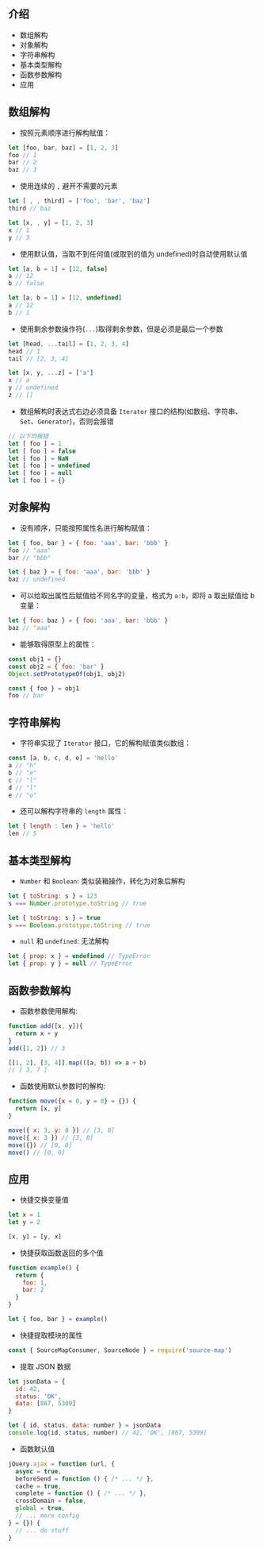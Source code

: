 ## 介绍

+ 数组解构
+ 对象解构
+ 字符串解构 
+ 基本类型解构
+ 函数参数解构
+ 应用


## 数组解构

+ 按照元素顺序进行解构赋值：

```js
let [foo, bar, baz] = [1, 2, 3]
foo // 1
bar // 2
baz // 3
```

+ 使用连续的 `,` 避开不需要的元素

```js
let [ , , third] = ['foo', 'bar', 'baz']
third // baz

let [x, , y] = [1, 2, 3]
x // 1
y // 3
```

+ 使用默认值，当取不到任何值(或取到的值为 undefined)时自动使用默认值

```js
let [a, b = 1] = [12, false]
a // 12
b // false

let [a, b = 1] = [12, undefined]
a // 12
b // 1
```

+ 使用剩余参数操作符(`...`)取得剩余参数，但是必须是最后一个参数

```js
let [head, ...tail] = [1, 2, 3, 4]
head // 1
tail // [2, 3, 4]

let [x, y, ...z] = ['a']
x // a
y // undefined
z // []
```

+ 数组解构时表达式右边必须具备 `Iterator` 接口的结构(如数组、字符串、`Set`、`Generator`)，否则会报错

```js
// 以下均报错
let [ foo ] = 1
let [ foo ] = false
let [ foo ] = NaN
let [ foo ] = undefined
let [ foo ] = null
let [ foo ] = {}
```



## 对象解构

+ 没有顺序，只能按照属性名进行解构赋值：

```js
let { foo, bar } = { foo: 'aaa', bar: 'bbb' }
foo // "aaa"
bar // "bbb"

let { baz } = { foo: 'aaa', bar: 'bbb' }
baz // undefined
```

+ 可以给取出属性后赋值给不同名字的变量，格式为 `a:b`，即将 a 取出赋值给 b 变量：

```js
let { foo: baz } = { foo: 'aaa', bar: 'bbb' }
baz // "aaa"
```

+ 能够取得原型上的属性：

```js
const obj1 = {}
const obj2 = { foo: 'bar' }
Object.setPrototypeOf(obj1, obj2)

const { foo } = obj1
foo // bar
```


## 字符串解构

+ 字符串实现了 `Iterator` 接口，它的解构赋值类似数组：

```js
const [a, b, c, d, e] = 'hello'
a // "h"
b // "e"
c // "l"
d // "l"
e // "o"
```

+ 还可以解构字符串的 `length` 属性：
```js
let { length : len } = 'hello'
len // 5
```


## 基本类型解构

+ `Number` 和 `Boolean`: 类似装箱操作，转化为对象后解构

```js
let { toString: s } = 123
s === Number.prototype.toString // true

let { toString: s } = true
s === Boolean.prototype.toString // true
```

+ `null` 和 `undefined`: 无法解构

```js
let { prop: x } = undefined // TypeError
let { prop: y } = null // TypeError
```

## 函数参数解构

+ 函数参数使用解构:

```js
function add([x, y]){
  return x + y
}
add([1, 2]) // 3

[[1, 2], [3, 4]].map(([a, b]) => a + b)
// [ 3, 7 ]
```

+ 函数使用默认参数时的解构:

```js
function move({x = 0, y = 0} = {}) {
  return [x, y]
}

move({ x: 3, y: 8 }) // [3, 8]
move({ x: 3 }) // [3, 0]
move({}) // [0, 0]
move() // [0, 0]
```


## 应用

+ 快捷交换变量值

```js
let x = 1
let y = 2

[x, y] = [y, x]
```

+ 快捷获取函数返回的多个值

```js
function example() {
  return {
    foo: 1,
    bar: 2
  }
}

let { foo, bar } = example()
```

+ 快捷提取模块的属性

```js
const { SourceMapConsumer, SourceNode } = require('source-map')
```

+ 提取 JSON 数据

```js
let jsonData = {
  id: 42,
  status: 'OK',
  data: [867, 5309]
}

let { id, status, data: number } = jsonData
console.log(id, status, number) // 42, 'OK', [867, 5309]
```

+ 函数默认值

```js
jQuery.ajax = function (url, {
  async = true,
  beforeSend = function () { /* ... */ },
  cache = true,
  complete = function () { /* ... */ },
  crossDomain = false,
  global = true,
  // ... more config
} = {}) {
  // ... do stuff
}
```